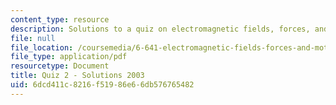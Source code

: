 ```yaml
---
content_type: resource
description: Solutions to a quiz on electromagnetic fields, forces, and motion.
file: null
file_location: /coursemedia/6-641-electromagnetic-fields-forces-and-motion-spring-2005/6dcd411c8216f51986e66db576765482_quiz2soln_s03.pdf
file_type: application/pdf
resourcetype: Document
title: Quiz 2 - Solutions 2003
uid: 6dcd411c-8216-f519-86e6-6db576765482
---
```

